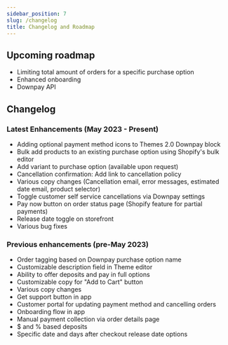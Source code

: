 ```yaml
---
sidebar_position: 7
slug: /changelog
title: Changelog and Roadmap
---
```


## Upcoming roadmap

- Limiting total amount of orders for a specific purchase option
- Enhanced onboarding
- Downpay API

##  Changelog

### Latest Enhancements (May 2023 - Present)

- Adding optional payment method icons to Themes 2.0 Downpay block
- Bulk add products to an existing purchase option using Shopify's bulk editor
- Add variant to purchase option (available upon request)
- Cancellation confirmation: Add link to cancellation policy
- Various copy changes (Cancellation email, error messages, estimated date email, product selector) 
- Toggle customer self service cancellations via Downpay settings 
- Pay now button on order status page (Shopify feature for partial payments)
- Release date toggle on storefront
- Various bug fixes

### Previous enhancements (pre-May 2023)

- Order tagging based on Downpay purchase option name
- Customizable description field in Theme editor
- Ability to offer deposits and pay in full options
- Customizable copy for "Add to Cart" button
- Various copy changes
- Get support button in app
- Customer portal for updating payment method and cancelling orders
- Onboarding flow in app
- Manual payment collection via order details page
- $ and % based deposits
- Specific date and days after checkout release date options